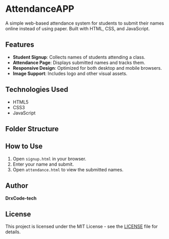 # AttendanceAPP

A simple web-based attendance system for students to submit their names online instead of using paper. Built with HTML, CSS, and JavaScript.

## Features

- **Student Signup**: Collects names of students attending a class.
- **Attendance Page**: Displays submitted names and tracks them.
- **Responsive Design**: Optimized for both desktop and mobile browsers.
- **Image Support**: Includes logo and other visual assets.

## Technologies Used

- HTML5
- CSS3
- JavaScript

## Folder Structure


## How to Use

1. Open `signup.html` in your browser.
2. Enter your name and submit.
3. Open `attendance.html` to view the submitted names.

## Author

**DrxCode-tech**

## License

This project is licensed under the MIT License - see the [LICENSE](LICENSE) file for details.

